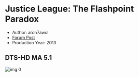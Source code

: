 # Justice League: The Flashpoint Paradox

* Author: aron7awol
* [Forum Post](https://www.avsforum.com/threads/bass-eq-for-filtered-movies.2995212/post-56951310)
* Production Year: 2013

## DTS-HD MA 5.1

![img 0](https://i.imgur.com/xUTHznc.jpg)

